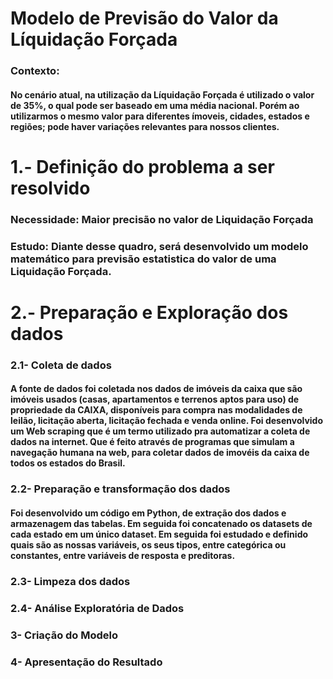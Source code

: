 # Modelo de Previsão do Valor da Líquidação Forçada
### Contexto:
#### No cenário atual, na utilização da Líquidação Forçada é utilizado o valor de 35%, o qual pode ser baseado em uma média nacional. Porém ao utilizarmos o mesmo valor para diferentes ímoveis, cidades, estados e regiões; pode haver variações relevantes para nossos clientes.     

# 1.- Definição do problema a ser resolvido

### Necessidade: Maior precisão no valor de Liquidação Forçada  

### Estudo: Diante desse quadro, será desenvolvido um modelo matemático para previsão estatistica do valor de uma Liquidação Forçada.

# 2.- Preparação e Exploração dos dados
 
### 2.1- Coleta de dados

#### A fonte de dados foi coletada nos dados de imóveis da caixa que são imóveis usados (casas, apartamentos e terrenos aptos para uso) de propriedade da CAIXA, disponíveis para compra nas modalidades de leilão, licitação aberta, licitação fechada e venda online. Foi desenvolvido um Web scraping que é um termo utilizado pra automatizar a coleta de dados na internet. Que é feito através de programas que simulam a navegação humana na web, para coletar dados de imovéis da caixa de todos os estados do Brasil.

### 2.2- Preparação e transformação dos dados
#### Foi desenvolvido um código em Python, de extração dos dados e armazenagem das tabelas. Em seguida foi concatenado os datasets de cada estado em um único dataset. Em seguida foi estudado e definido quais são as nossas variáveis, os seus tipos, entre categórica ou constantes, entre variáveis de resposta e preditoras.

### 2.3- Limpeza dos dados

### 2.4- Análise Exploratória de Dados

### 3- Criação do Modelo

### 4- Apresentação do Resultado
